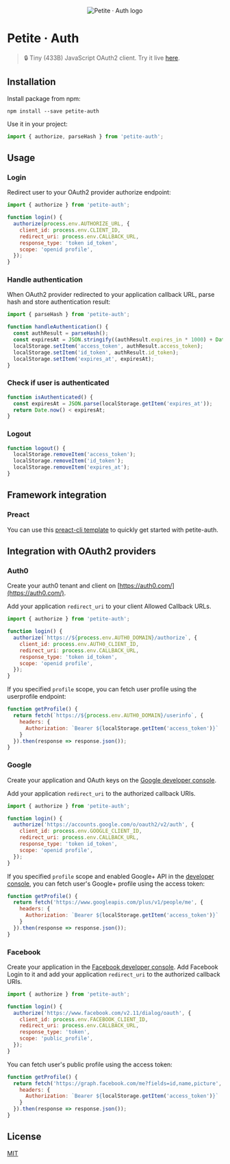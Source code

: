 <p align="center">
	<img alt="Petite · Auth logo" src="https://petite-auth.surge.sh/assets/icons/android-chrome-192x192.png" />
</p>

# Petite · Auth

> :lock: Tiny (433B) JavaScript OAuth2 client. Try it live [here](https://petite-auth.surge.sh/).

## Installation

Install package from npm:
```shell
npm install --save petite-auth
```

Use it in your project:
```js
import { authorize, parseHash } from 'petite-auth';
```

## Usage

### Login

Redirect user to your OAuth2 provider authorize endpoint:

```js
import { authorize } from 'petite-auth';

function login() {
  authorize(process.env.AUTHORIZE_URL, {
    client_id: process.env.CLIENT_ID,
    redirect_uri: process.env.CALLBACK_URL,
    response_type: 'token id_token',
    scope: 'openid profile',
  });
}
```

### Handle authentication

When OAuth2 provider redirected to your application callback URL, parse hash and store authentication result:
```js
import { parseHash } from 'petite-auth';

function handleAuthentication() {
  const authResult = parseHash();
  const expiresAt = JSON.stringify((authResult.expires_in * 1000) + Date.now());
  localStorage.setItem('access_token', authResult.access_token);
  localStorage.setItem('id_token', authResult.id_token);
  localStorage.setItem('expires_at', expiresAt);
}
```

### Check if user is authenticated

```js
function isAuthenticated() {
  const expiresAt = JSON.parse(localStorage.getItem('expires_at'));
  return Date.now() < expiresAt;
}
```

### Logout

```js
function logout() {
  localStorage.removeItem('access_token');
  localStorage.removeItem('id_token');
  localStorage.removeItem('expires_at');
}
```

## Framework integration

### Preact

You can use this [preact-cli template](https://github.com/Dramloc/preact-petite-auth-template) to quickly get started with petite-auth.

## Integration with OAuth2 providers

### Auth0

Create your auth0 tenant and client on [https://auth0.com/](https://auth0.com/).

Add your application `redirect_uri` to your client Allowed Callback URLs.

```js
import { authorize } from 'petite-auth';

function login() {
  authorize(`https://${process.env.AUTH0_DOMAIN}/authorize`, {
    client_id: process.env.AUTH0_CLIENT_ID,
    redirect_uri: process.env.CALLBACK_URL,
    response_type: 'token id_token',
    scope: 'openid profile',
  });
}
```

If you specified `profile` scope, you can fetch user profile using the userprofile endpoint:

```js
function getProfile() {
  return fetch(`https://${process.env.AUTH0_DOMAIN}/userinfo`, {
    headers: {
      Authorization: `Bearer ${localStorage.getItem('access_token')}`
    }
  }).then(response => response.json());
}
```

### Google

Create your application and OAuth keys on the [Google developer console](https://console.developers.google.com).

Add your application `redirect_uri` to the authorized callback URIs.

```js
import { authorize } from 'petite-auth';

function login() {
  authorize('https://accounts.google.com/o/oauth2/v2/auth', {
    client_id: process.env.GOOGLE_CLIENT_ID,
    redirect_uri: process.env.CALLBACK_URL,
    response_type: 'token id_token',
    scope: 'openid profile',
  });
}
```

If you specified `profile` scope and enabled Google+ API in the [developer console](https://console.developers.google.com/apis/library), you can fetch user's Google+ profile using the access token:

```js
function getProfile() {
  return fetch('https://www.googleapis.com/plus/v1/people/me', {
    headers: {
      Authorization: `Bearer ${localStorage.getItem('access_token')}`
    }
  }).then(response => response.json());
}
```

### Facebook

Create your application in the [Facebook developer console](https://developers.facebook.com/apps). Add Facebook Login to it and add your application `redirect_uri` to the authorized callback URIs.

```js
import { authorize } from 'petite-auth';

function login() {
  authorize('https://www.facebook.com/v2.11/dialog/oauth', {
    client_id: process.env.FACEBOOK_CLIENT_ID,
    redirect_uri: process.env.CALLBACK_URL,
    response_type: 'token',
    scope: 'public_profile',
  });
}
```

You can fetch user's public profile using the access token:

```js
function getProfile() {
  return fetch('https://graph.facebook.com/me?fields=id,name,picture', {
    headers: {
      Authorization: `Bearer ${localStorage.getItem('access_token')}`
    }
  }).then(response => response.json());
}
```

## License

[MIT](https://oss.ninja/mit/dramloc)

